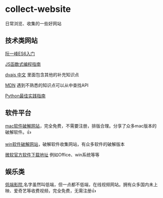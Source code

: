 # collect-website
日常浏览、收集的一些好网站


## 技术类网站

[阮一峰ES6入门](http://es6.ruanyifeng.com)

[JS函数式编程指南](https://llh911001.gitbooks.io/mostly-adequate-guide-chinese/content/)

[dvajs 中文](https://dvajs.com/knowledgemap/#javascript-语言) 里面包含其他的补充知识点

[MDN](https://developer.mozilla.org/zh-CN/docs/Web) 遇到不熟悉的知识点可以从中查找API

[Python最佳实践指南](https://pythonguidecn.readthedocs.io/zh/latest/)



## 软件平台
[mac软件破解网站](https://xclient.info/)，完全免费，不需要注册，排版合理。分享了众多mac版本的破解软件。👍

[win软件破解网站](http://www.zdfans.com/)，破解软件收集网站，有众多软件的破解版本

[微软官方软件下载地址](https://msdn.itellyou.cn/) 例如Office、win系统等等


## 娱乐类
[低端影院](http://ddrk.me/),名字虽然叫低端，但一点都不低端，在线视频网站。拥有众多国内未上映、爱奇艺等收费视频，完全免费，无需注册👍
